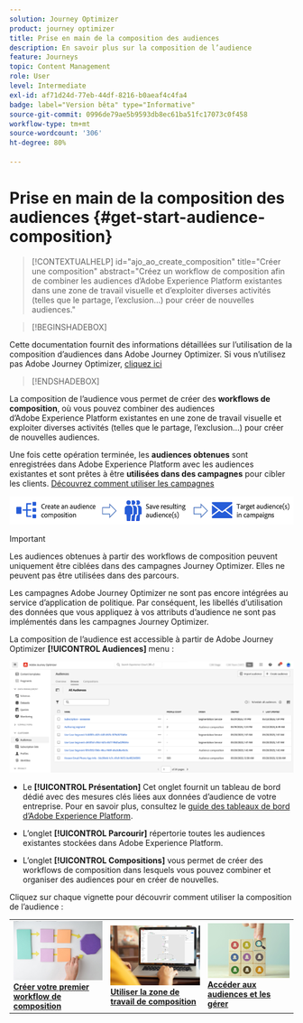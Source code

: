 ```yaml
---
solution: Journey Optimizer
product: journey optimizer
title: Prise en main de la composition des audiences
description: En savoir plus sur la composition de l’audience
feature: Journeys
topic: Content Management
role: User
level: Intermediate
exl-id: af71d24d-77eb-44df-8216-b0aeaf4c4fa4
badge: label="Version bêta" type="Informative"
source-git-commit: 0996de79ae5b9593db8ec61ba51fc17073c0f458
workflow-type: tm+mt
source-wordcount: '306'
ht-degree: 80%

---
```


# Prise en main de la composition des audiences {#get-start-audience-composition}

>[!CONTEXTUALHELP]
>id="ajo_ao_create_composition"
>title="Créer une composition"
>abstract="Créez un workflow de composition afin de combiner les audiences d’Adobe Experience Platform existantes dans une zone de travail visuelle et d’exploiter diverses activités (telles que le partage, l’exclusion…) pour créer de nouvelles audiences."

>[!BEGINSHADEBOX]

Cette documentation fournit des informations détaillées sur l’utilisation de la composition d’audiences dans Adobe Journey Optimizer. Si vous n’utilisez pas Adobe Journey Optimizer, [cliquez ici](https://experienceleague.adobe.com/docs/experience-platform/segmentation/ui/audience-composition.html)

>[!ENDSHADEBOX]

La composition de l’audience vous permet de créer des **workflows de composition**, où vous pouvez combiner des audiences d’Adobe Experience Platform existantes en une zone de travail visuelle et exploiter diverses activités (telles que le partage, l’exclusion...) pour créer de nouvelles audiences.

Une fois cette opération terminée, les **audiences obtenues** sont enregistrées dans Adobe Experience Platform avec les audiences existantes et sont prêtes à être **utilisées dans des campagnes** pour cibler les clients. [Découvrez comment utiliser les campagnes](../campaigns/get-started-with-campaigns.md)

![](assets/audiences-process.png)

>[!IMPORTANT]
>
>Les audiences obtenues à partir des workflows de composition peuvent uniquement être ciblées dans des campagnes Journey Optimizer. Elles ne peuvent pas être utilisées dans des parcours.
>
>Les campagnes Adobe Journey Optimizer ne sont pas encore intégrées au service d’application de politique. Par conséquent, les libellés d’utilisation des données que vous appliquez à vos attributs d’audience ne sont pas implémentés dans les campagnes Journey Optimizer.

La composition de l’audience est accessible à partir de Adobe Journey Optimizer **[!UICONTROL Audiences]** menu :

![](assets/audiences-browse.png)

* Le **[!UICONTROL Présentation]** Cet onglet fournit un tableau de bord dédié avec des mesures clés liées aux données d’audience de votre entreprise. Pour en savoir plus, consultez le [guide des tableaux de bord d’Adobe Experience Platform](https://experienceleague.adobe.com/docs/experience-platform/dashboards/guides/segments.html?lang=fr).

* L’onglet **[!UICONTROL Parcourir]** répertorie toutes les audiences existantes stockées dans Adobe Experience Platform.

* L’onglet **[!UICONTROL Compositions]** vous permet de créer des workflows de composition dans lesquels vous pouvez combiner et organiser des audiences pour en créer de nouvelles.

Cliquez sur chaque vignette pour découvrir comment utiliser la composition de l’audience :

<table style="table-layout:fixed"><tr style="border: 0;">
<td><a href="create-compositions.md"><img alt="Créer des workflows de composition" src="../assets/do-not-localize/ao-workflows.jpg"></a>
<div><a href="create-compositions.md"><strong>Créer votre premier workflow de composition</strong></a></div></td>
<td><a href="composition-canvas.md"><img alt="Utiliser la zone de travail de composition" src="../assets/do-not-localize/ao-canvas.jpg"></a>
<div><a href="composition-canvas.md"><strong>Utiliser la zone de travail de composition</strong></a></div></td>
<td><a href="access-audiences.md"><img alt="Accéder aux audiences et les gérer" src="../assets/do-not-localize/ao-audiences.jpeg"></a>
<div><a href="access-audiences.md"><strong>Accéder aux audiences et les gérer</strong></a></div></td>
</tr></table>

